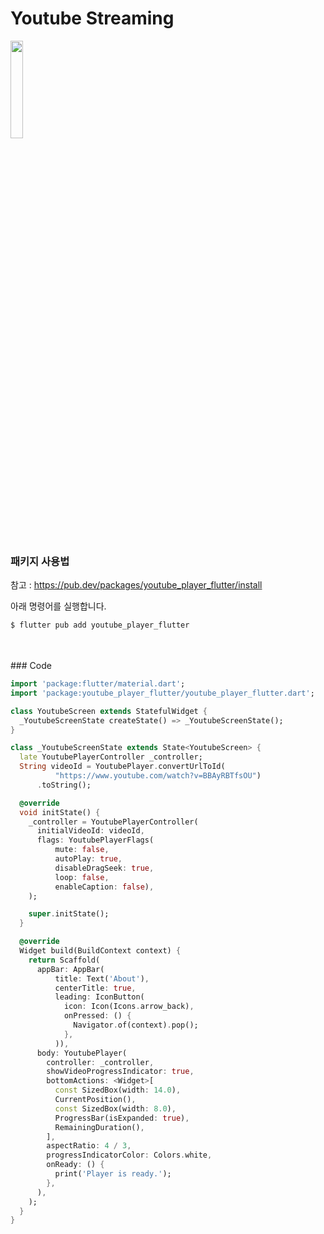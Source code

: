 # Youtube Streaming

<img width="20%" src="https://user-images.githubusercontent.com/43038052/122424576-caa32e00-cfc9-11eb-8cfe-4727b5b32688.gif"/>



<br>
<br>

### 패키지 사용법

참고 : https://pub.dev/packages/youtube_player_flutter/install



아래 명령어를 실행합니다.

```bash
$ flutter pub add youtube_player_flutter
```




<br>
<br>
### Code

```dart
import 'package:flutter/material.dart';
import 'package:youtube_player_flutter/youtube_player_flutter.dart';

class YoutubeScreen extends StatefulWidget {
  _YoutubeScreenState createState() => _YoutubeScreenState();
}

class _YoutubeScreenState extends State<YoutubeScreen> {
  late YoutubePlayerController _controller;
  String videoId = YoutubePlayer.convertUrlToId(
          "https://www.youtube.com/watch?v=BBAyRBTfsOU")
      .toString();

  @override
  void initState() {
    _controller = YoutubePlayerController(
      initialVideoId: videoId,
      flags: YoutubePlayerFlags(
          mute: false,
          autoPlay: true,
          disableDragSeek: true,
          loop: false,
          enableCaption: false),
    );

    super.initState();
  }

  @override
  Widget build(BuildContext context) {
    return Scaffold(
      appBar: AppBar(
          title: Text('About'),
          centerTitle: true,
          leading: IconButton(
            icon: Icon(Icons.arrow_back),
            onPressed: () {
              Navigator.of(context).pop();
            },
          )),
      body: YoutubePlayer(
        controller: _controller,
        showVideoProgressIndicator: true,
        bottomActions: <Widget>[
          const SizedBox(width: 14.0),
          CurrentPosition(),
          const SizedBox(width: 8.0),
          ProgressBar(isExpanded: true),
          RemainingDuration(),
        ],
        aspectRatio: 4 / 3,
        progressIndicatorColor: Colors.white,
        onReady: () {
          print('Player is ready.');
        },
      ),
    );
  }
}


```

